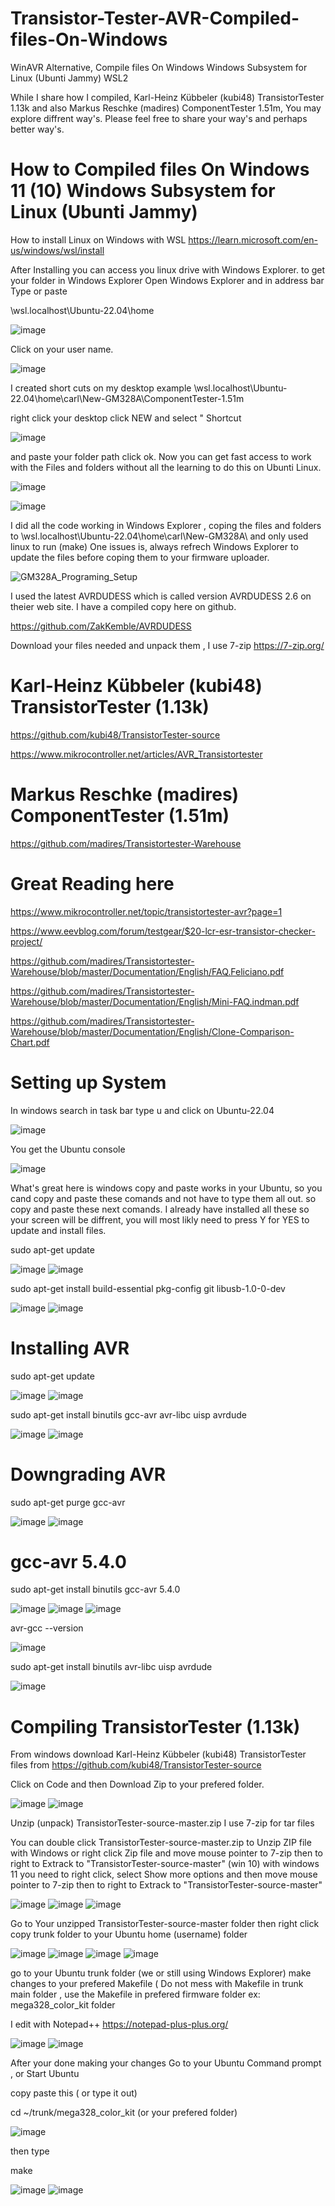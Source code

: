 # Transistor-Tester-AVR-Compiled-files-On-Windows
WinAVR Alternative, Compile  files On Windows Windows Subsystem for Linux (Ubunti Jammy)  WSL2

While I share how I compiled, Karl-Heinz Kübbeler (kubi48) TransistorTester 1.13k and also Markus Reschke (madires) ComponentTester 1.51m, You may explore diffrent way's. Please feel free to share your way's and perhaps better way's.


# How to Compiled files On Windows 11 (10) Windows Subsystem for Linux (Ubunti Jammy)

How to install Linux on Windows with WSL  https://learn.microsoft.com/en-us/windows/wsl/install

After Installing you can access you linux drive with Windows Explorer. 
to get your folder in Windows Explorer   Open Windows Explorer and in address bar Type or paste 

\\wsl.localhost\Ubuntu-22.04\home

![image](https://github.com/carl1961/Transistor-Tester-AVR-Compiled-files-On-Windows/assets/3056821/3b2a1827-d8cf-433f-851a-733fb2520d7f)

Click on your user name.

![image](https://github.com/carl1961/Transistor-Tester-AVR-Compiled-files-On-Windows/assets/3056821/5a1bf84c-d15b-402b-bbc3-c9f6c75c6f13)

I created short cuts on my desktop
example   \\wsl.localhost\Ubuntu-22.04\home\carl\New-GM328A\ComponentTester-1.51m

right click your desktop click NEW and select " Shortcut

![image](https://github.com/carl1961/Transistor-Tester-AVR-Compiled-files-On-Windows/assets/3056821/e7c87e9a-068f-4432-bd3a-b28f6365504d)

and paste your folder path click ok. Now you can get fast access to work with the Files and folders without all the learning to do this on Ubunti Linux. 

![image](https://github.com/carl1961/Transistor-Tester-AVR-Compiled-files-On-Windows/assets/3056821/1bb7b9e7-19a8-49ff-a55c-2c3ea5a75cdb)

![image](https://github.com/carl1961/Transistor-Tester-AVR-Compiled-files-On-Windows/assets/3056821/e0560164-a69c-4572-a61e-43576e131704)

I did all the code working in Windows Explorer , coping the files and folders to \\wsl.localhost\Ubuntu-22.04\home\carl\New-GM328A\ and only used linux to run (make) 
One issues is, always refrech Windows Explorer to update the files before coping them to your firmware uploader.

![GM328A_Programing_Setup](https://github.com/carl1961/New-GM328A/assets/3056821/3a151028-bf4d-4c7c-a00e-a6f73a3b285a)

I used the latest AVRDUDESS which is called version AVRDUDESS 2.6 on theier web site. I have a compiled copy here on github.

https://github.com/ZakKemble/AVRDUDESS    

Download your files needed and unpack them , I use 7-zip  https://7-zip.org/

# Karl-Heinz Kübbeler (kubi48) TransistorTester (1.13k)   

https://github.com/kubi48/TransistorTester-source

https://www.mikrocontroller.net/articles/AVR_Transistortester

# Markus Reschke (madires) ComponentTester (1.51m)

https://github.com/madires/Transistortester-Warehouse

# Great Reading here

https://www.mikrocontroller.net/topic/transistortester-avr?page=1

https://www.eevblog.com/forum/testgear/$20-lcr-esr-transistor-checker-project/

https://github.com/madires/Transistortester-Warehouse/blob/master/Documentation/English/FAQ.Feliciano.pdf

https://github.com/madires/Transistortester-Warehouse/blob/master/Documentation/English/Mini-FAQ.indman.pdf

https://github.com/madires/Transistortester-Warehouse/blob/master/Documentation/English/Clone-Comparison-Chart.pdf



# Setting up System

In windows search in task bar type u and click on Ubuntu-22.04

![image](https://github.com/carl1961/Transistor-Tester-AVR-Compiled-files-On-Windows/assets/3056821/87053217-ff29-4ee4-b4eb-002163035401)

You get the Ubuntu console 

![image](https://github.com/carl1961/Transistor-Tester-AVR-Compiled-files-On-Windows/assets/3056821/bf2a6ced-b046-462f-831c-f17921575cbc)

What's great here is windows copy and paste works in your Ubuntu, so you cand copy and paste these comands and not have to type them all out.
so copy and paste these next comands. I already have installed all these so your screen will be diffrent, you will most likly need to press Y for YES to update and install files.


sudo apt-get update

![image](https://github.com/carl1961/Transistor-Tester-AVR-Compiled-files-On-Windows/assets/3056821/8295bdc1-2002-4404-8dd3-ad4cf77e1996)
![image](https://github.com/carl1961/Transistor-Tester-AVR-Compiled-files-On-Windows/assets/3056821/da4e0c17-4b8c-4f47-8c2c-e0f2fbc035e0)

sudo apt-get install build-essential pkg-config git libusb-1.0-0-dev

![image](https://github.com/carl1961/Transistor-Tester-AVR-Compiled-files-On-Windows/assets/3056821/1b2729be-5d2f-4ebf-889d-7331316fa614)
![image](https://github.com/carl1961/Transistor-Tester-AVR-Compiled-files-On-Windows/assets/3056821/8a06a3b8-4730-4033-9496-0ebb6f96565c)

# Installing AVR

sudo apt-get update

![image](https://github.com/carl1961/Transistor-Tester-AVR-Compiled-files-On-Windows/assets/3056821/323f9bac-2d5c-4b11-8994-26da69f136e9)
![image](https://github.com/carl1961/Transistor-Tester-AVR-Compiled-files-On-Windows/assets/3056821/18c4e6a1-5e66-422a-a5fd-b3973760c9b3)


sudo apt-get install binutils gcc-avr avr-libc uisp avrdude


![image](https://github.com/carl1961/Transistor-Tester-AVR-Compiled-files-On-Windows/assets/3056821/22a2df0c-e2d2-426c-8bba-35b276cf2c46)
![image](https://github.com/carl1961/Transistor-Tester-AVR-Compiled-files-On-Windows/assets/3056821/620a637e-081d-4598-9bce-e2651e84b5bd)

# Downgrading AVR  
sudo apt-get purge gcc-avr

![image](https://github.com/carl1961/Transistor-Tester-AVR-Compiled-files-On-Windows/assets/3056821/b4964c1d-ece2-4938-af6a-9e37f46d6518)
![image](https://github.com/carl1961/Transistor-Tester-AVR-Compiled-files-On-Windows/assets/3056821/48d34581-5e9c-4686-8c76-3d8186eabb69)

# gcc-avr 5.4.0

sudo apt-get install binutils gcc-avr 5.4.0

![image](https://github.com/carl1961/Transistor-Tester-AVR-Compiled-files-On-Windows/assets/3056821/b0b4e24e-f323-4a33-9777-05d529904b94)
![image](https://github.com/carl1961/Transistor-Tester-AVR-Compiled-files-On-Windows/assets/3056821/419526eb-bb0b-4e5e-89d5-f602941e26a0)
![image](https://github.com/carl1961/Transistor-Tester-AVR-Compiled-files-On-Windows/assets/3056821/25cc9cf7-fddd-40a4-9b6a-842e219df3cd)

avr-gcc --version

![image](https://github.com/carl1961/Transistor-Tester-AVR-Compiled-files-On-Windows/assets/3056821/9441051e-6252-41ea-bfa6-c48472c45df0)

sudo apt-get install binutils   avr-libc uisp avrdude


![image](https://github.com/carl1961/Transistor-Tester-AVR-Compiled-files-On-Windows/assets/3056821/b9f1dcf9-2d06-4c95-a428-d4942cbb6536)


# Compiling TransistorTester (1.13k)

From windows download Karl-Heinz Kübbeler (kubi48) TransistorTester files from  https://github.com/kubi48/TransistorTester-source

Click on Code and then Download Zip to your prefered folder.

![image](https://github.com/carl1961/Transistor-Tester-AVR-Compiled-files-On-Windows/assets/3056821/19be4bf4-1d54-4ad0-8b34-e446846b5c94)
![image](https://github.com/carl1961/Transistor-Tester-AVR-Compiled-files-On-Windows/assets/3056821/02f65adf-dcd7-4551-ba93-c6b02d2cfb86)

Unzip (unpack) TransistorTester-source-master.zip I use 7-zip for tar files

You can double click  TransistorTester-source-master.zip to Unzip ZIP file with Windows or right click Zip file and move mouse pointer to 7-zip 
then to right to  Extrack to "TransistorTester-source-master\"  (win 10) with windows 11 you need to right click, select Show more options and 
then move mouse pointer to 7-zip then to right to  Extrack to "TransistorTester-source-master\"

![image](https://github.com/carl1961/Transistor-Tester-AVR-Compiled-files-On-Windows/assets/3056821/0b067522-6c5b-4e0a-bff4-fde5cf80e32c)
![image](https://github.com/carl1961/Transistor-Tester-AVR-Compiled-files-On-Windows/assets/3056821/f1db04c6-1364-4564-866d-647aae0652b3)
![image](https://github.com/carl1961/Transistor-Tester-AVR-Compiled-files-On-Windows/assets/3056821/f727475b-84b1-482c-a5a9-8bf59f0c235a)

Go to Your unzipped TransistorTester-source-master folder then right click copy trunk folder to your Ubuntu home (username) folder 

![image](https://github.com/carl1961/Transistor-Tester-AVR-Compiled-files-On-Windows/assets/3056821/b8dbc0a8-df33-4f3f-a929-a06e33e8d73a)
![image](https://github.com/carl1961/Transistor-Tester-AVR-Compiled-files-On-Windows/assets/3056821/874dc0f0-7c88-44a6-8029-4e29686bc6dc)
![image](https://github.com/carl1961/Transistor-Tester-AVR-Compiled-files-On-Windows/assets/3056821/42cb26fb-370e-4160-a940-8bebc041554c)
![image](https://github.com/carl1961/Transistor-Tester-AVR-Compiled-files-On-Windows/assets/3056821/1ea9c21f-c96a-4367-8829-ca753892d122)

go to your Ubuntu trunk folder (we or still using Windows Explorer)
make changes to your prefered Makefile  ( Do not mess with Makefile in trunk main folder , use the Makefile in prefered firmware folder 
ex: mega328_color_kit folder

I edit with Notepad++  https://notepad-plus-plus.org/

![image](https://github.com/carl1961/Transistor-Tester-AVR-Compiled-files-On-Windows/assets/3056821/17b4c531-27e6-44ae-a4aa-cafe551fd01f)
![image](https://github.com/carl1961/Transistor-Tester-AVR-Compiled-files-On-Windows/assets/3056821/7d64623c-bbf4-497d-aa15-f2bf1545e11c)

After your done making your changes Go to your Ubuntu Command prompt , or Start Ubuntu 

copy paste this ( or type it out)

cd  ~/trunk/mega328_color_kit (or your prefered folder)

![image](https://github.com/carl1961/Transistor-Tester-AVR-Compiled-files-On-Windows/assets/3056821/0b2dad27-4809-4bf4-bffd-40f1204f014f)


then type 

make  

![image](https://github.com/carl1961/Transistor-Tester-AVR-Compiled-files-On-Windows/assets/3056821/148654d4-e5f4-4fda-9905-1139cc86028c)
![image](https://github.com/carl1961/Transistor-Tester-AVR-Compiled-files-On-Windows/assets/3056821/f3957547-1e03-4812-8e14-9346173d76f4)


























